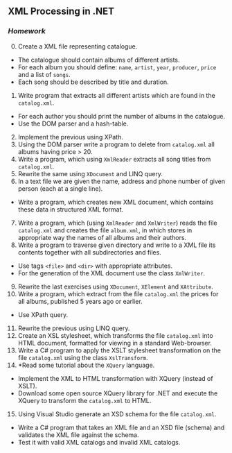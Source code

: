 ## XML Processing in .NET
### _Homework_

0.  Create a XML file representing catalogue.
  * The catalogue should contain albums of different artists.
  * For each album you should define: `name`, `artist`, `year`, `producer`, `price` and a list of `songs`.
  * Each song should be described by title and duration.
1.  Write program that extracts all different artists which are found in the `catalog.xml`.
  * For each author you should print the number of albums in the catalogue.
  * Use the DOM parser and a hash-table.
2.  Implement the previous using XPath.
3.  Using the DOM parser write a program to delete from `catalog.xml` all albums having price > 20.
4.  Write a program, which using `XmlReader` extracts all song titles from `catalog.xml`.
5.  Rewrite the same using `XDocument` and LINQ query.
6.  In a text file we are given the name, address and phone number of given person (each at a single line).
  * Write a program, which creates new XML document, which contains these data in structured XML format.
7.  Write a program, which (using `XmlReader` and `XmlWriter`) reads the file `catalog.xml` and creates the file `album.xml`, in which stores in appropriate way the names of all albums and their authors.
8.  Write a program to traverse given directory and write to a XML file its contents together with all subdirectories and files.
  * Use tags `<file>` and `<dir>` with appropriate attributes.
  * For the generation of the XML document use the class `XmlWriter`.
9.  Rewrite the last exercises using `XDocument`, `XElement` and `XAttribute`.
10.  Write a program, which extract from the file `catalog.xml` the prices for all albums, published 5 years ago or earlier.
  * Use XPath query.
11.  Rewrite the previous using LINQ query.
12.  Create an XSL stylesheet, which transforms the file `catalog.xml` into HTML document, formatted for viewing in a standard Web-browser.
13.  Write a C# program to apply the XSLT stylesheet transformation on the file `catalog.xml` using the class `XslTransform`.
14.  *Read some tutorial about the `XQuery` language.
  * Implement the XML to HTML transformation with XQuery (instead of XSLT).
  * Download some open source XQuery library for .NET and execute the XQuery to transform the `catalog.xml` to HTML.
15.  Using Visual Studio generate an XSD schema for the file `catalog.xml`.
  * Write a C# program that takes an XML file and an XSD file (schema) and validates the XML file against the schema.
  * Test it with valid XML catalogs and invalid XML catalogs.
